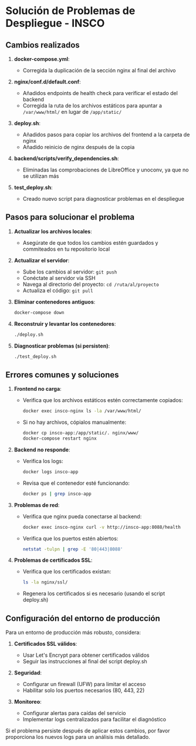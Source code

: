 # Solución de Problemas de Despliegue - INSCO

## Cambios realizados

1. **docker-compose.yml**:
   - Corregida la duplicación de la sección nginx al final del archivo

2. **nginx/conf.d/default.conf**:
   - Añadidos endpoints de health check para verificar el estado del backend
   - Corregida la ruta de los archivos estáticos para apuntar a `/var/www/html/` en lugar de `/app/static/`

3. **deploy.sh**:
   - Añadidos pasos para copiar los archivos del frontend a la carpeta de nginx
   - Añadido reinicio de nginx después de la copia

4. **backend/scripts/verify_dependencies.sh**:
   - Eliminadas las comprobaciones de LibreOffice y unoconv, ya que no se utilizan más

5. **test_deploy.sh**:
   - Creado nuevo script para diagnosticar problemas en el despliegue

## Pasos para solucionar el problema

1. **Actualizar los archivos locales**:
   - Asegúrate de que todos los cambios estén guardados y commiteados en tu repositorio local

2. **Actualizar el servidor**:
   - Sube los cambios al servidor: `git push`
   - Conéctate al servidor vía SSH
   - Navega al directorio del proyecto: `cd /ruta/al/proyecto`
   - Actualiza el código: `git pull`

3. **Eliminar contenedores antiguos**:
   ```bash
   docker-compose down
   ```

4. **Reconstruir y levantar los contenedores**:
   ```bash
   ./deploy.sh
   ```

5. **Diagnosticar problemas (si persisten)**:
   ```bash
   ./test_deploy.sh
   ```

## Errores comunes y soluciones

1. **Frontend no carga**:
   - Verifica que los archivos estáticos estén correctamente copiados:
     ```bash
     docker exec insco-nginx ls -la /var/www/html/
     ```
   - Si no hay archivos, cópialos manualmente:
     ```bash
     docker cp insco-app:/app/static/. nginx/www/
     docker-compose restart nginx
     ```

2. **Backend no responde**:
   - Verifica los logs:
     ```bash
     docker logs insco-app
     ```
   - Revisa que el contenedor esté funcionando:
     ```bash
     docker ps | grep insco-app
     ```

3. **Problemas de red**:
   - Verifica que nginx pueda conectarse al backend:
     ```bash
     docker exec insco-nginx curl -v http://insco-app:8088/health
     ```
   - Verifica que los puertos estén abiertos:
     ```bash
     netstat -tulpn | grep -E '80|443|8088'
     ```

4. **Problemas de certificados SSL**:
   - Verifica que los certificados existan:
     ```bash
     ls -la nginx/ssl/
     ```
   - Regenera los certificados si es necesario (usando el script deploy.sh)

## Configuración del entorno de producción

Para un entorno de producción más robusto, considera:

1. **Certificados SSL válidos**:
   - Usar Let's Encrypt para obtener certificados válidos
   - Seguir las instrucciones al final del script deploy.sh

2. **Seguridad**:
   - Configurar un firewall (UFW) para limitar el acceso
   - Habilitar solo los puertos necesarios (80, 443, 22)

3. **Monitoreo**:
   - Configurar alertas para caídas del servicio
   - Implementar logs centralizados para facilitar el diagnóstico

Si el problema persiste después de aplicar estos cambios, por favor proporciona los nuevos logs para un análisis más detallado. 